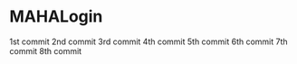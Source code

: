 # MAHALogin
1st  commit
2nd  commit
3rd commit
4th commit
5th commit
6th commit
7th commit
8th commit












